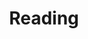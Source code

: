 ---
title: "Reading"
excerpt: "STONER, by Jone Williams <br/><img src='/images/stoner41.jpg' width=60%'>"
collection: interests
---